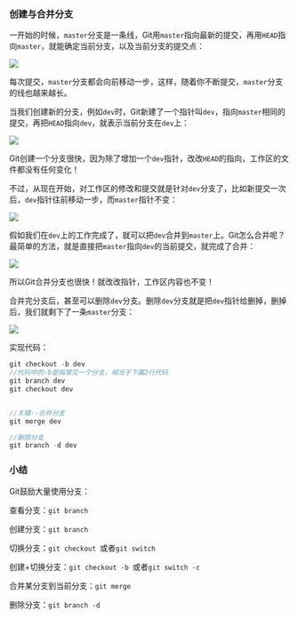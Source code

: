 ### 创建与合并分支

一开始的时候，`master`分支是一条线，Git用`master`指向最新的提交，再用`HEAD`指向`master`，就能确定当前分支，以及当前分支的提交点：

![](C:\Users\kx\Pictures\工作截图\1.png)

每次提交，`master`分支都会向前移动一步，这样，随着你不断提交，`master`分支的线也越来越长。

当我们创建新的分支，例如`dev`时，Git新建了一个指针叫`dev`，指向`master`相同的提交，再把`HEAD`指向`dev`，就表示当前分支在`dev`上：

![](C:\Users\kx\Pictures\工作截图\2.png)

Git创建一个分支很快，因为除了增加一个`dev`指针，改改`HEAD`的指向，工作区的文件都没有任何变化！

不过，从现在开始，对工作区的修改和提交就是针对`dev`分支了，比如新提交一次后，`dev`指针往前移动一步，而`master`指针不变：

![](C:\Users\kx\Pictures\工作截图\3.png)



假如我们在`dev`上的工作完成了，就可以把`dev`合并到`master`上。Git怎么合并呢？最简单的方法，就是直接把`master`指向`dev`的当前提交，就完成了合并：

![](C:\Users\kx\Pictures\工作截图\4.png)

所以Git合并分支也很快！就改改指针，工作区内容也不变！

合并完分支后，甚至可以删除`dev`分支。删除`dev`分支就是把`dev`指针给删掉，删掉后，我们就剩下了一条`master`分支：

![](C:\Users\kx\Pictures\工作截图\5.png)

实现代码：

```js
git checkout -b dev
//代码中的-b是指常见一个分支，相当于下属2行代码
git branch dev
git checkout dev


//关键--合并分支
git merge dev

//删除分支
git branch -d dev
```



### 小结

Git鼓励大量使用分支：

查看分支：`git branch`

创建分支：`git branch `

切换分支：`git checkout `或者`git switch `

创建+切换分支：`git checkout -b `或者`git switch -c `

合并某分支到当前分支：`git merge `

删除分支：`git branch -d `


